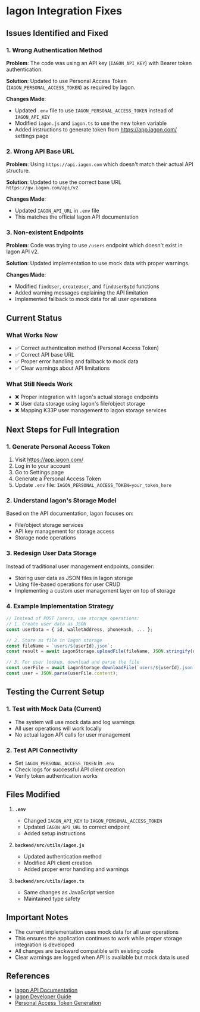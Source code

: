 # Iagon Integration Fixes

## Issues Identified and Fixed

### 1. Wrong Authentication Method
**Problem**: The code was using an API key (`IAGON_API_KEY`) with Bearer token authentication.

**Solution**: Updated to use Personal Access Token (`IAGON_PERSONAL_ACCESS_TOKEN`) as required by Iagon.

**Changes Made**:
- Updated `.env` file to use `IAGON_PERSONAL_ACCESS_TOKEN` instead of `IAGON_API_KEY`
- Modified `iagon.js` and `iagon.ts` to use the new token variable
- Added instructions to generate token from https://app.iagon.com/ settings page

### 2. Wrong API Base URL
**Problem**: Using `https://api.iagon.com` which doesn't match their actual API structure.

**Solution**: Updated to use the correct base URL `https://gw.iagon.com/api/v2`

**Changes Made**:
- Updated `IAGON_API_URL` in `.env` file
- This matches the official Iagon API documentation

### 3. Non-existent Endpoints
**Problem**: Code was trying to use `/users` endpoint which doesn't exist in Iagon API v2.

**Solution**: Updated implementation to use mock data with proper warnings.

**Changes Made**:
- Modified `findUser`, `createUser`, and `findUserById` functions
- Added warning messages explaining the API limitation
- Implemented fallback to mock data for all user operations

## Current Status

### What Works Now
- ✅ Correct authentication method (Personal Access Token)
- ✅ Correct API base URL
- ✅ Proper error handling and fallback to mock data
- ✅ Clear warnings about API limitations

### What Still Needs Work
- ❌ Proper integration with Iagon's actual storage endpoints
- ❌ User data storage using Iagon's file/object storage
- ❌ Mapping K33P user management to Iagon storage services

## Next Steps for Full Integration

### 1. Generate Personal Access Token
1. Visit https://app.iagon.com/
2. Log in to your account
3. Go to Settings page
4. Generate a Personal Access Token
5. Update `.env` file: `IAGON_PERSONAL_ACCESS_TOKEN=your_token_here`

### 2. Understand Iagon's Storage Model
Based on the API documentation, Iagon focuses on:
- File/object storage services
- API key management for storage access
- Storage node operations

### 3. Redesign User Data Storage
Instead of traditional user management endpoints, consider:
- Storing user data as JSON files in Iagon storage
- Using file-based operations for user CRUD
- Implementing a custom user management layer on top of storage

### 4. Example Implementation Strategy
```javascript
// Instead of POST /users, use storage operations:
// 1. Create user data as JSON
const userData = { id, walletAddress, phoneHash, ... };

// 2. Store as file in Iagon storage
const fileName = `users/${userId}.json`;
const result = await iagonStorage.uploadFile(fileName, JSON.stringify(userData));

// 3. For user lookup, download and parse the file
const userFile = await iagonStorage.downloadFile(`users/${userId}.json`);
const user = JSON.parse(userFile.content);
```

## Testing the Current Setup

### 1. Test with Mock Data (Current)
- The system will use mock data and log warnings
- All user operations will work locally
- No actual Iagon API calls for user management

### 2. Test API Connectivity
- Set `IAGON_PERSONAL_ACCESS_TOKEN` in `.env`
- Check logs for successful API client creation
- Verify token authentication works

## Files Modified

1. **`.env`**
   - Changed `IAGON_API_KEY` to `IAGON_PERSONAL_ACCESS_TOKEN`
   - Updated `IAGON_API_URL` to correct endpoint
   - Added setup instructions

2. **`backend/src/utils/iagon.js`**
   - Updated authentication method
   - Modified API client creation
   - Added proper error handling and warnings

3. **`backend/src/utils/iagon.ts`**
   - Same changes as JavaScript version
   - Maintained type safety

## Important Notes

- The current implementation uses mock data for all user operations
- This ensures the application continues to work while proper storage integration is developed
- All changes are backward compatible with existing code
- Clear warnings are logged when API is available but mock data is used

## References

- [Iagon API Documentation](https://api.docs.iagon.com/)
- [Iagon Developer Guide](https://docs.iagon.com/developers/api)
- [Personal Access Token Generation](https://app.iagon.com/)